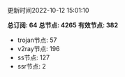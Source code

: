 更新时间2022-10-12 15:01:10

**总订阅: 64**
**总节点: 4265**
**有效节点: 382**
- trojan节点: 57
- v2ray节点: 196
- ss节点: 127
- ssr节点: 2
